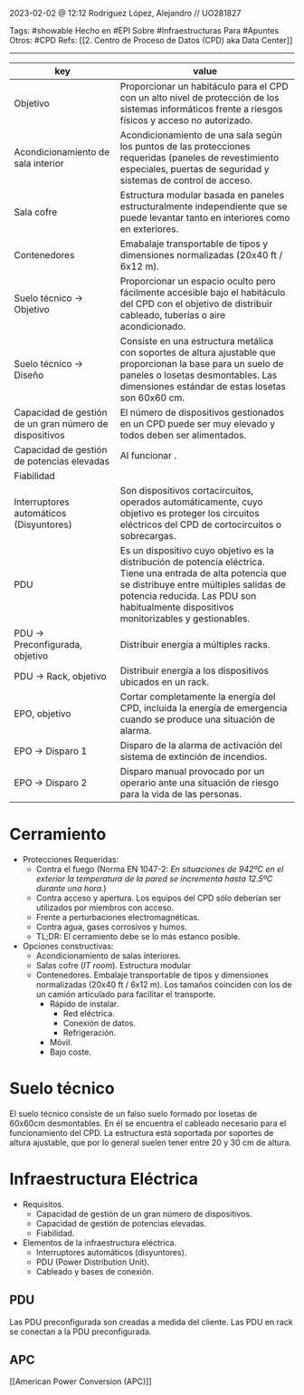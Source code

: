 2023-02-02 @ 12:12
Rodríguez López, Alejandro // UO281827

Tags:
	#showable
	Hecho en #EPI
	Sobre #Infraestructuras 
	Para #Apuntes 
	Otros: #CPD
	Refs:
		[[2. Centro de Proceso de Datos (CPD) aka Data Center]] 
<hr>

| key                                                    | value                                                                                                                                                                                                                                              |
| ------------------------------------------------------ | -------------------------------------------------------------------------------------------------------------------------------------------------------------------------------------------------------------------------------------------------- |
| Objetivo                                               | Proporcionar un habitáculo para el CPD con un alto nivel de protección de los sistemas informáticos frente a riesgos físicos y acceso no autorizado.                                                                                               |
| Acondicionamiento de sala interior                     | Acondicionamiento de una sala según los puntos de las protecciones requeridas (paneles de revestimiento especiales, puertas de seguridad y sistemas de control de acceso.                                                                          |
| Sala cofre                                             | Estructura modular basada en paneles estructuralmente independiente que se puede levantar tanto en interiores como en exteriores.                                                                                                                  |
| Contenedores                                           | Emabalaje transportable de tipos y dimensiones normalizadas (20x40 ft / 6x12 m).                                                                                                                                                                   |
| Suelo técnico -> Objetivo                              | Proporcionar un espacio oculto pero fácilmente accesible bajo el habitáculo del CPD con el objetivo de distribuir cableado, tuberías o aire acondicionado.                                                                                         |
| Suelo técnico -> Diseño                                | Consiste en una estructura metálica con soportes de altura ajustable que proporcionan la base para un suelo de paneles o losetas desmontables. Las dimensiones estándar de estas losetas son 60x60 cm.                                             |
| Capacidad de gestión de un gran número de dispositivos | El número de dispositivos gestionados en un CPD puede ser muy elevado y todos deben ser alimentados.                                                                                                                                               |
| Capacidad de gestión de potencias elevadas             | Al funcionar .                                                                                                                                                                                                                                     |
| Fiabilidad                                             |                                                                                                                                                                                                                                                    |
| Interruptores automáticos (Disyuntores)                | Son dispositivos cortacircuitos, operados automáticamente, cuyo objetivo es proteger los circuitos eléctricos del CPD de cortocircuitos o sobrecargas.                                                                                             |
| PDU                                                    | Es un dispositivo cuyo objetivo es la distribución de potencia eléctrica. Tiene una entrada de alta potencia que se distribuye entre múltiples salidas de potencia reducida. Las PDU son habitualmente dispositivos monitorizables y gestionables. |
| PDU -> Preconfigurada, objetivo                        | Distribuir energía a múltiples racks.                                                                                                                                                                                                              |
| PDU -> Rack, objetivo                                  | Distribuir energía a los dispositivos ubicados en un rack.                                                                                                                                                                                         |
| EPO, objetivo                                          | Cortar completamente la energía del CPD, incluida la energía de emergencia cuando se produce una situación de alarma.                                                                                                                              |
| EPO -> Disparo 1                                       | Disparo de la alarma de activación del sistema de extinción de incendios.                                                                                                                                                                          |
| EPO -> Disparo 2                                       | Disparo manual provocado por un operario ante una situación de riesgo para la vida de las personas.                                                                                                                                                                                                                                                   |

# Cerramiento
- Protecciones Requeridas:
	- Contra el fuego (Norma EN 1047-2: *En situaciones de 942ºC en el exterior la temperatura de la pared se incrementa hasta 12.5ºC durante una hora.*)
	- Contra acceso y apertura. Los equipos del CPD sólo deberían ser utilizados por miembros con acceso.
	- Frente a perturbaciones electromagnéticas.
	- Contra agua, gases corrosivos y humos.
	- TL;DR: El cerramiento debe se lo más estanco posible.
- Opciones constructivas:
	- Acondicionamiento de salas interiores.
	- Salas cofre (*IT room*). Estructura modular
	- Contenedores. Embalaje transportable de tipos y dimensiones normalizadas (20x40 ft / 6x12 m). Los tamaños coinciden con los de un camión articulado para facilitar el transporte.
		- Rápido de instalar.
			- Red eléctrica.
			- Conexión de datos.
			- Refrigeración.
		- Móvil.
		- Bajo coste.

# Suelo técnico
El suelo técnico consiste de un falso suelo formado por losetas de 60x60cm desmontables. En él se encuentra el cableado necesario para el funcionamiento del CPD. La estructura está soportada por soportes de altura ajustable, que por lo general suelen tener entre 20 y 30 cm de altura.

# Infraestructura Eléctrica
- Requisitos.
	- Capacidad de gestión de un gran número de dispositivos.
	- Capacidad de gestión de potencias elevadas.
	- Fiabilidad.
- Elementos de la infraestructura eléctrica.
	- Interruptores automáticos (disyuntores).
	- PDU (Power Distribution Unit).
	- Cableado y bases de conexión.

## PDU
Las PDU preconfigurada son creadas a medida del cliente.
Las PDU en rack se conectan a la PDU preconfigurada.

## APC
[[American Power Conversion (APC)]]

